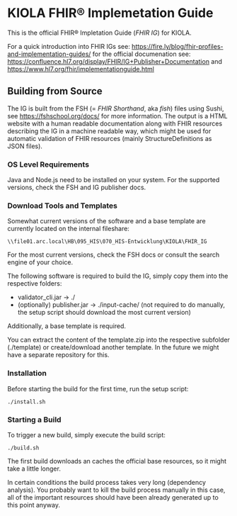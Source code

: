 # KIOLA FHIR® Implemetation Guide

This is the official FHIR® Impletation Guide (*FHIR IG*) for KIOLA.

For a quick introduction into FHIR IGs see: https://fire.ly/blog/fhir-profiles-and-implementation-guides/ for the official documenation see: https://confluence.hl7.org/display/FHIR/IG+Publisher+Documentation and https://www.hl7.org/fhir/implementationguide.html

## Building from Source

The IG is built from the FSH (= *FHIR Shorthand*, aka *fish*) files using Sushi, see https://fshschool.org/docs/ for more information. The output is a HTML website with a human readable documentation along with FHIR resources describing the IG in a machine readable way, which might be used for automatic validation of FHIR resources (mainly StructureDefinitions as JSON files).

### OS Level Requirements

Java and Node.js need to be installed on your system. For the supported versions, check the FSH and IG publisher docs.

### Download Tools and Templates

Somewhat current versions of the software and a base template are currently located on the internal fileshare:

    \\file01.arc.local\HB\095_HIS\070_HIS-Entwicklung\KIOLA\FHIR_IG

For the most current versions, check the FSH docs or consult the search engine of your choice.

The following software is required to build the IG, simply copy them into the respective folders:
* validator_cli.jar -> ./
* (optionally) publisher.jar -> ./input-cache/ (not required to do manually, the setup script should download the most current version)

Additionally, a base template is required.

You can extract the content of the template.zip into the respective subfolder (./template) or create/download another template. In the future we might have a separate repository for this.

### Installation

Before starting the build for the first time, run the setup script:

    ./install.sh

### Starting a Build

To trigger a new build, simply execute the build script:

    ./build.sh

The first build downloads an caches the official base resources, so it might take a little longer.

In certain conditions the build process takes very long (dependency analysis). You probably want to kill the build process manually in this case, all of the important resources should have been already generated up to this point anyway.

